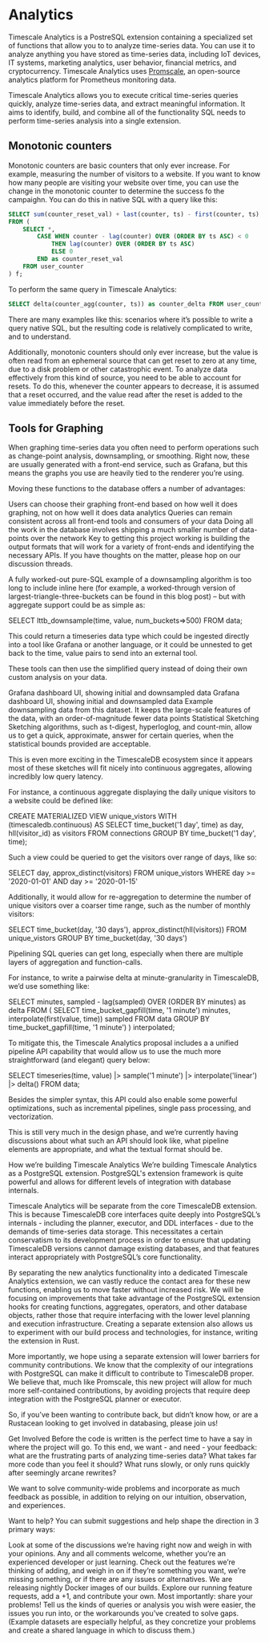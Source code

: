 # Analytics
Timescale Analytics is a PostreSQL extension containing a specialized set of
functions that allow you to to analyze time-series data. You can use it to
analyze anything you have stored as time-series data, including IoT devices, IT
systems, marketing analytics, user behavior, financial metrics, and
cryptocurrency. Timescale Analytics uses [Promscale][doc-promscale], an
open-source analytics platform for Prometheus monitoring data.

Timescale Analytics allows you to execute critical time-series queries quickly,
analyze time-series data, and extract meaningful information. It aims to
identify, build, and combine all of the functionality SQL needs to perform
time-series analysis into a single extension.

## Monotonic counters
Monotonic counters are basic counters that only ever increase. For example,
measuring the number of visitors to a website. If you want to know how many
people are visiting your website over time, you can use the change in the
monotonic counter to determine the success fo the campaighn. You can do this in
native SQL with a query like this:
```sql
SELECT sum(counter_reset_val) + last(counter, ts) - first(counter, ts) as counter_delta
FROM (
    SELECT *,
        CASE WHEN counter - lag(counter) OVER (ORDER BY ts ASC) < 0
            THEN lag(counter) OVER (ORDER BY ts ASC)
            ELSE 0
        END as counter_reset_val
    FROM user_counter
) f;
```
To perform the same query in Timescale Analytics:
```sql
SELECT delta(counter_agg(counter, ts)) as counter_delta FROM user_counter;
```
There are many examples like this: scenarios where it’s possible to write a
query native SQL, but the resulting code is relatively complicated to write, and
to understand.

Additionally, monotonic counters should only ever increase, but the value is
often read from an ephemeral source that can get reset to zero at any time, due
to a disk problem or other catastrophic event. To analyze data effectively from
this kind of source, you need to be able to account for resets. To do this,
whenever the counter appears to decrease, it is assumed that a reset occurred,
and the value read after the reset is added to the value immediately before the
reset.

<!---
Lana, you're up to here! 2021-06-08
-->

## Tools for Graphing
When graphing time-series data you often need to perform operations such as change-point analysis, downsampling, or smoothing. Right now, these are usually generated with a front-end service, such as Grafana, but this means the graphs you use are heavily tied to the renderer you’re using.

Moving these functions to the database offers a number of advantages:

Users can choose their graphing front-end based on how well it does graphing, not on how well it does data analytics
Queries can remain consistent across all front-end tools and consumers of your data
Doing all the work in the database involves shipping a much smaller number of data-points over the network
Key to getting this project working is building the output formats that will work for a variety of front-ends and identifying the necessary APIs. If you have thoughts on the matter, please hop on our discussion threads.

A fully worked-out pure-SQL example of a downsampling algorithm is too long to include inline here (for example, a worked-through version of largest-triangle-three-buckets can be found in this blog post) – but with aggregate support could be as simple as:

SELECT lttb_downsample(time, value, num_buckets=>500) FROM data;


This could return a timeseries data type which could be ingested directly into a tool like Grafana or another language, or it could be unnested to get back to the time, value pairs to send into an external tool.

These tools can then use the simplified query instead of doing their own custom analysis on your data.

Grafana dashboard UI, showing initial and downsampled data
Grafana dashboard UI, showing initial and downsampled data
Example downsampling data from this dataset. It keeps the large-scale features of the data, with an order-of-magnitude fewer data points
Statistical Sketching
Sketching algorithms, such as t-digest, hyperloglog, and count-min, allow us to get a quick, approximate, answer for certain queries, when the statistical bounds provided are acceptable.

This is even more exciting in the TimescaleDB ecosystem since it appears most of these sketches will fit nicely into continuous aggregates, allowing incredibly low query latency.  

For instance, a continuous aggregate displaying the daily unique visitors to a website could be defined like:

CREATE MATERIALIZED VIEW unique_vistors
WITH (timescaledb.continuous) AS
    SELECT
    time_bucket('1 day', time) as day,
    hll(visitor_id) as visitors
    FROM connections
    GROUP BY time_bucket('1 day', time);



Such a view could be queried to get the visitors over range of days, like so:

SELECT day, approx_distinct(visitors)
FROM unique_vistors
WHERE day >= '2020-01-01' AND day >= '2020-01-15'



Additionally, it would allow for re-aggregation to determine the number of unique visitors over a coarser time range, such as the number of monthly visitors:

SELECT time_bucket(day, '30 days'), approx_distinct(hll(visitors))
FROM unique_vistors
GROUP BY time_bucket(day, '30 days')



Pipelining
SQL queries can get long, especially when there are multiple layers of aggregation and function-calls.

For instance, to write a pairwise delta at minute-granularity in TimescaleDB, we’d use something like:

SELECT minutes, sampled - lag(sampled) OVER (ORDER BY minutes) as delta
FROM (
    SELECT
        time_bucket_gapfill(time, '1 minute') minutes,
        interpolate(first(value, time)) sampled
    FROM data
    GROUP BY time_bucket_gapfill(time, '1 minute')
) interpolated;



To mitigate this, the Timescale Analytics proposal includes a a unified pipeline API capability that would allow us to use the much more straightforward (and elegant) query below:

SELECT timeseries(time, value) |> sample('1 minute') |> interpolate('linear') |> delta() FROM data;


Besides the simpler syntax, this API could also enable some powerful optimizations, such as incremental pipelines, single pass processing, and vectorization.

This is still very much in the design phase, and we’re currently having discussions about what such an API should look like, what pipeline elements are appropriate, and what the textual format should be.

How we’re building Timescale Analytics
We’re building Timescale Analytics as a PostgreSQL extension. PostgreSQL's extension framework is quite powerful and allows for different levels of integration with database internals.

Timescale Analytics will be separate from the core  TimescaleDB extension. This is because TimescaleDB core interfaces quite deeply into PostgreSQL’s internals - including the planner, executor, and DDL interfaces - due to the demands of time-series data storage. This necessitates a certain conservatism to its development process in order to ensure that updating TimescaleDB versions cannot damage existing databases, and that features interact appropriately with PostgreSQL’s core functionality.

By separating the new analytics functionality into a dedicated Timescale Analytics extension, we can vastly reduce the contact area for these new functions, enabling us to move faster without increased risk. We will be focusing on improvements that take advantage of the PostgreSQL extension hooks for creating functions, aggregates, operators, and other database objects, rather those that require interfacing with the lower level planning and execution infrastructure. Creating a separate extension also allows us to experiment with our build process and technologies, for instance, writing the extension in Rust.

More importantly,  we hope using a separate extension will lower barriers for community contributions. We know that the complexity of our integrations with PostgreSQL can make it difficult to contribute to TimescaleDB proper. We believe that, much like Promscale, this new project will allow for much more self-contained contributions, by avoiding projects that require deep integration with the PostgreSQL planner or executor.

So, if you’ve been wanting to contribute back, but didn’t know how, or are a Rustacean looking to get involved in databasing, please join us!

Get Involved
Before the code is written is the perfect time to have a say in where the project will go. To this end, we want - and need - your feedback: what are the frustrating parts of analyzing time-series data? What takes far more code than you feel it should? What runs slowly, or only runs quickly after seemingly arcane rewrites?

We want to solve community-wide problems and incorporate as much feedback as possible, in addition to relying on our intuition, observation, and experiences.

Want to help? You can submit suggestions and help shape the direction in 3 primary ways:

Look at some of the discussions we’re having right now and weigh in with your opinions. Any and all comments welcome, whether you’re an experienced developer or just learning.
Check out the features we’re thinking of adding, and weigh in on if they’re something you want, we’re missing something, or if there are any  issues or alternatives. We are releasing nightly Docker images of our builds.
Explore our running feature requests, add a +1, and contribute your own.
Most importantly: share your problems! Tell us the kinds of queries or analysis you wish were easier, the issues you run into, or the workarounds you’ve created to solve gaps. (Example datasets are especially helpful, as they concretize your problems and create a shared language in which to discuss them.)

[doc-promscale]: /tutorials/promscale
